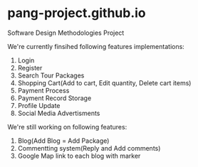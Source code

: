 # pang-project.github.io
Software Design Methodologies Project 


We're currently finsihed following features implementations:
1. Login
2. Register
3. Search Tour Packages
4. Shopping Cart(Add to cart, Edit quantity, Delete cart items)
5. Payment Process
6. Payment Record Storage
7. Profile Update
8. Social Media Advertisments

We're still working on following features:
1. Blog(Add Blog = Add Package)
2. Commentting system(Reply and Add comments)
3. Google Map link to each blog with marker
